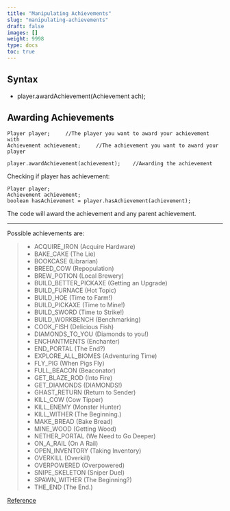 ```yaml
---
title: "Manipulating Achievements"
slug: "manipulating-achievements"
draft: false
images: []
weight: 9998
type: docs
toc: true
---
```


## Syntax
 - player.awardAchievement(Achievement ach);

## Awarding Achievements
    Player player;     //The player you want to award your achievement with
    Achievement achievement;     //The achievement you want to award your player

    player.awardAchievement(achievement);    //Awarding the achievement

Checking if player has achievement:

    Player player;
    Achievement achievement;
    boolean hasAchievement = player.hasAchievement(achievement);

The code will award the achievement and any parent achievement.




----------


Possible achievements are:

> - ACQUIRE_IRON (Acquire Hardware)
> - BAKE_CAKE (The Lie)
> - BOOKCASE (Librarian)
> - BREED_COW (Repopulation)
> - BREW_POTION (Local Brewery)
> - BUILD_BETTER_PICKAXE (Getting an Upgrade)
> - BUILD_FURNACE (Hot Topic)
> - BUILD_HOE (Time to Farm!)
> - BUILD_PICKAXE (Time to Mine!)
> - BUILD_SWORD (Time to Strike!)
> - BUILD_WORKBENCH (Benchmarking)
> - COOK_FISH (Delicious Fish)
> - DIAMONDS_TO_YOU (Diamonds to you!)
> - ENCHANTMENTS (Enchanter)
> - END_PORTAL (The End?)
> - EXPLORE_ALL_BIOMES (Adventuring Time)
> - FLY_PIG (When Pigs Fly)
> - FULL_BEACON (Beaconator)
> - GET_BLAZE_ROD (Into Fire)
> - GET_DIAMONDS (DIAMONDS!)
> - GHAST_RETURN (Return to Sender)
> - KILL_COW (Cow Tipper)
> - KILL_ENEMY (Monster Hunter)
> - KILL_WITHER (The Beginning.)
> - MAKE_BREAD  (Bake Bread)
> - MINE_WOOD (Getting Wood)
> - NETHER_PORTAL (We Need to Go Deeper)
> - ON_A_RAIL (On A Rail)
> - OPEN_INVENTORY (Taking Inventory)
> - OVERKILL (Overkill)
> - OVERPOWERED (Overpowered)
> - SNIPE_SKELETON (Sniper Duel)
> - SPAWN_WITHER (The Beginning?)
> - THE_END (The End.)


[Reference][1]


  [1]: http://minecraft.gamepedia.com/Achievements

